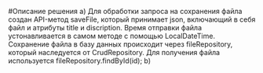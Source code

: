 #Описание решения
а) Для обработки запроса на сохранения файла создан API-метод saveFile, который принимает json, включающий в себя файл и атрибуты title и discription. 
  Время отправки файла устонавливается в самом методе с помощью LocalDateTime. Сохранение файла в базу данных происходит через fileRepository, который наследуется от CrudRepository.
  Для получения файла используется fileRepository.findById(id);
b) 
